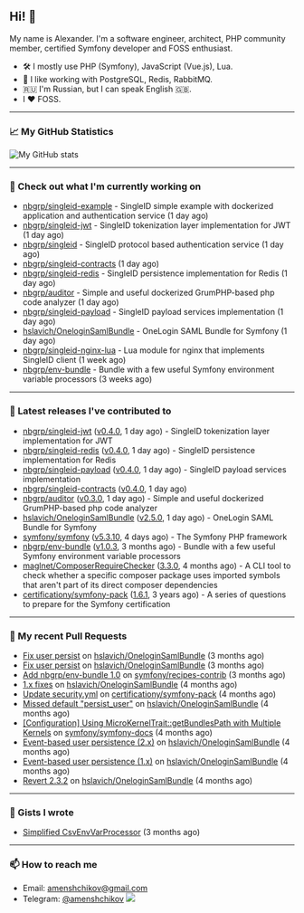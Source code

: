 ## Hi! 👋

My name is Alexander. I'm a software engineer, architect, PHP community member, certified Symfony developer and FOSS enthusiast.

* 🛠 I mostly use PHP (Symfony), JavaScript (Vue.js), Lua.
* 🧰 I like working with PostgreSQL, Redis, RabbitMQ.
* 🇷🇺 I'm Russian, but I can speak English 🇬🇧.
* I ♥ FOSS.

---

### 📈 My GitHub Statistics

![My GitHub stats](https://github-readme-stats.vercel.app/api?username=a-menshchikov&theme=calm&hide_title=true&show_icons=true)

[comment]: &lt;> (![Top Langs]&#40;https://github-readme-stats.vercel.app/api/top-langs/?username=a-menshchikov&theme=calm&hide_title=true&layout=compact&count_private=true&include_all_commits=true&langs_count=6&#41;)

---

### 👷 Check out what I'm currently working on

- [nbgrp/singleid-example](https://github.com/nbgrp/singleid-example) - SingleID simple example with dockerized application and authentication service (1 day ago)
- [nbgrp/singleid-jwt](https://github.com/nbgrp/singleid-jwt) - SingleID tokenization layer implementation for JWT (1 day ago)
- [nbgrp/singleid](https://github.com/nbgrp/singleid) - SingleID protocol based authentication service (1 day ago)
- [nbgrp/singleid-contracts](https://github.com/nbgrp/singleid-contracts) (1 day ago)
- [nbgrp/singleid-redis](https://github.com/nbgrp/singleid-redis) - SingleID persistence implementation for Redis (1 day ago)
- [nbgrp/auditor](https://github.com/nbgrp/auditor) - Simple and useful dockerized GrumPHP-based php code analyzer (1 day ago)
- [nbgrp/singleid-payload](https://github.com/nbgrp/singleid-payload) - SingleID payload services implementation (1 day ago)
- [hslavich/OneloginSamlBundle](https://github.com/hslavich/OneloginSamlBundle) - OneLogin SAML Bundle for Symfony (1 day ago)
- [nbgrp/singleid-nginx-lua](https://github.com/nbgrp/singleid-nginx-lua) - Lua module for nginx that implements SingleID client (1 week ago)
- [nbgrp/env-bundle](https://github.com/nbgrp/env-bundle) - Bundle with a few useful Symfony environment variable processors (3 weeks ago)

---

### 🔭 Latest releases I've contributed to

- [nbgrp/singleid-jwt](https://github.com/nbgrp/singleid-jwt) ([v0.4.0](https://github.com/nbgrp/singleid-jwt/releases/tag/v0.4.0), 1 day ago) - SingleID tokenization layer implementation for JWT
- [nbgrp/singleid-redis](https://github.com/nbgrp/singleid-redis) ([v0.4.0](https://github.com/nbgrp/singleid-redis/releases/tag/v0.4.0), 1 day ago) - SingleID persistence implementation for Redis
- [nbgrp/singleid-payload](https://github.com/nbgrp/singleid-payload) ([v0.4.0](https://github.com/nbgrp/singleid-payload/releases/tag/v0.4.0), 1 day ago) - SingleID payload services implementation
- [nbgrp/singleid-contracts](https://github.com/nbgrp/singleid-contracts) ([v0.4.0](https://github.com/nbgrp/singleid-contracts/releases/tag/v0.4.0), 1 day ago)
- [nbgrp/auditor](https://github.com/nbgrp/auditor) ([v0.3.0](https://github.com/nbgrp/auditor/releases/tag/v0.3.0), 1 day ago) - Simple and useful dockerized GrumPHP-based php code analyzer
- [hslavich/OneloginSamlBundle](https://github.com/hslavich/OneloginSamlBundle) ([v2.5.0](https://github.com/hslavich/OneloginSamlBundle/releases/tag/v2.5.0), 1 day ago) - OneLogin SAML Bundle for Symfony
- [symfony/symfony](https://github.com/symfony/symfony) ([v5.3.10](https://github.com/symfony/symfony/releases/tag/v5.3.10), 4 days ago) - The Symfony PHP framework
- [nbgrp/env-bundle](https://github.com/nbgrp/env-bundle) ([v1.0.3](https://github.com/nbgrp/env-bundle/releases/tag/v1.0.3), 3 months ago) - Bundle with a few useful Symfony environment variable processors
- [maglnet/ComposerRequireChecker](https://github.com/maglnet/ComposerRequireChecker) ([3.3.0](https://github.com/maglnet/ComposerRequireChecker/releases/tag/3.3.0), 4 months ago) - A CLI tool to check whether a specific composer package uses imported symbols that aren&#39;t part of its direct composer dependencies
- [certificationy/symfony-pack](https://github.com/certificationy/symfony-pack) ([1.6.1](https://github.com/certificationy/symfony-pack/releases/tag/1.6.1), 3 years ago) - A series of questions to prepare for the Symfony certification

---

### 🔨 My recent Pull Requests

- [Fix user persist](https://github.com/hslavich/OneloginSamlBundle/pull/180) on [hslavich/OneloginSamlBundle](https://github.com/hslavich/OneloginSamlBundle) (3 months ago)
- [Fix user persist](https://github.com/hslavich/OneloginSamlBundle/pull/179) on [hslavich/OneloginSamlBundle](https://github.com/hslavich/OneloginSamlBundle) (3 months ago)
- [Add nbgrp/env-bundle 1.0](https://github.com/symfony/recipes-contrib/pull/1177) on [symfony/recipes-contrib](https://github.com/symfony/recipes-contrib) (3 months ago)
- [1.x fixes](https://github.com/hslavich/OneloginSamlBundle/pull/177) on [hslavich/OneloginSamlBundle](https://github.com/hslavich/OneloginSamlBundle) (4 months ago)
- [Update security.yml](https://github.com/certificationy/symfony-pack/pull/91) on [certificationy/symfony-pack](https://github.com/certificationy/symfony-pack) (4 months ago)
- [Missed default &#34;persist_user&#34;](https://github.com/hslavich/OneloginSamlBundle/pull/174) on [hslavich/OneloginSamlBundle](https://github.com/hslavich/OneloginSamlBundle) (4 months ago)
- [[Configuration] Using MicroKernelTrait::getBundlesPath with Multiple Kernels](https://github.com/symfony/symfony-docs/pull/15423) on [symfony/symfony-docs](https://github.com/symfony/symfony-docs) (4 months ago)
- [Event-based user persistence (2.x)](https://github.com/hslavich/OneloginSamlBundle/pull/172) on [hslavich/OneloginSamlBundle](https://github.com/hslavich/OneloginSamlBundle) (4 months ago)
- [Event-based user persistence (1.x)](https://github.com/hslavich/OneloginSamlBundle/pull/171) on [hslavich/OneloginSamlBundle](https://github.com/hslavich/OneloginSamlBundle) (4 months ago)
- [Revert 2.3.2](https://github.com/hslavich/OneloginSamlBundle/pull/170) on [hslavich/OneloginSamlBundle](https://github.com/hslavich/OneloginSamlBundle) (4 months ago)

---

### 📓 Gists I wrote

- [Simplified CsvEnvVarProcessor](https://gist.github.com/08650c7b76154eb00c18d093e5087f0b) (3 months ago)

---

### 📫 How to reach me

- Email: [amenshchikov@gmail.com](mailto://amenshchikov@gmail.com)
- Telegram: [@amenshchikov](https://t.me/amenshchikov)
![](https://hit.yhype.me/github/profile?user_id=2580489)